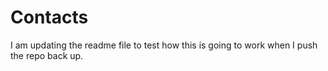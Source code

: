 # Contacts

I am updating the readme file to test how this is going to work when I push the repo back up.